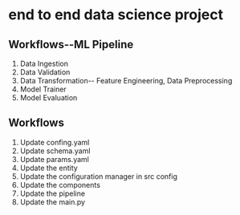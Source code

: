 # end to end data science project

## Workflows--ML Pipeline
1. Data Ingestion
2. Data Validation
3. Data Transformation-- Feature Engineering, Data Preprocessing
4. Model Trainer
5. Model Evaluation 


## Workflows
1. Update confing.yaml
2. Update schema.yaml
3. Update params.yaml
4. Update the entity
5. Update the configuration manager in src config
6. Update the components
7. Update the pipeline
8. Update the main.py
